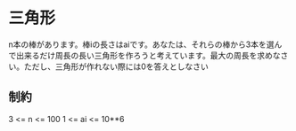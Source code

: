 # 三角形

n本の棒があります。棒iの長さはaiです。あなたは、それらの棒から3本を選んで出来るだけ周長の長い三角形を作ろうと考えています。最大の周長を求めなさい。ただし、三角形が作れない際には0を答えとしなさい

## 制約

3 <= n <= 100
1 <= ai <= 10**6